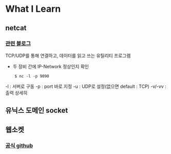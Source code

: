 # What I Learn

## netcat
### [관련 블로그](https://andrewpage.tistory.com/109)
TCP/UDP를 통해 연결하고, 데이터를 읽고 쓰는 유틸리티 프로그램
* 두 장비 간에 IP-Network 정상인지 확인

``` shell
    $ nc -l -p 9090 
```
-l : 서버로 구동
-p : port 바로 지정
-u : UDP로 설정(없으면 default : TCP)
-v/-vv : 출력 상세히

## 유닉스 도메인 socket

## 웹소켓
### [공식 github](https://github.com/gorilla/websocket)
